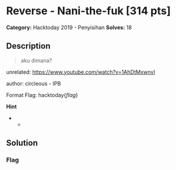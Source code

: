 # Reverse - Nani-the-fuk [314 pts]

**Category:** Hacktoday 2019 - Penyisihan
**Solves:** 18

## Description
>aku dimana?

unrelated: https://www.youtube.com/watch?v=1AhDtMxwnvI

author: circleous - IPB

Format Flag: hacktoday{<i>flag</i>}

**Hint**
* -

## Solution

### Flag

